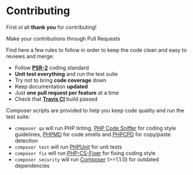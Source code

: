 # Contributing

First ol all **thank you** for contributing!

Make your contributions through Pull Requests

Find here a few rules to follow in order to keep the code clean and easy to reviews and merge:

* Follow **[PSR-2](https://github.com/php-fig/fig-standards/blob/master/accepted/PSR-2-coding-style-guide.md)** coding standard
* **Unit test everything** and run the test suite
* Try not to bring **code coverage** down
* Keep documentation **updated**
* Just **one pull request per feature** at a time
* Check that **[Travis CI](https://travis-ci.org/juliangut/spiral)** build passed

Composer scripts are provided to help you keep code quality and run the test suite:

- `composer qa` will run PHP linting, [PHP Code Sniffer](https://github.com/squizlabs/PHP_CodeSniffer) for coding style guidelines, [PHPMD](https://github.com/phpmd/phpmd) for code smells and [PHPCPD](https://github.com/sebastianbergmann/phpcpd) for copy/paste detection
- `composer test` will run [PHPUnit](https://github.com/sebastianbergmann/phpunit) for unit tests
- `composer fix` will run [PHP-CS-Fixer](https://github.com/FriendsOfPhp/PHP-CS-Fixer) for fixing coding style
- `composer security` will run [Composer](https://getcomposer.org) (>=1.1.0) for outdated dependencies
